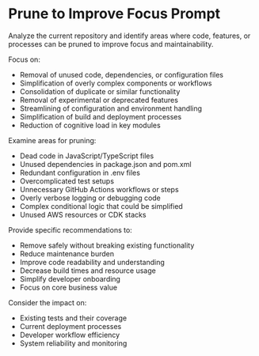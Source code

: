 # Prune to Improve Focus Prompt

Analyze the current repository and identify areas where code, features, or processes can be pruned to improve focus and maintainability.

Focus on:
- Removal of unused code, dependencies, or configuration files
- Simplification of overly complex components or workflows
- Consolidation of duplicate or similar functionality
- Removal of experimental or deprecated features
- Streamlining of configuration and environment handling
- Simplification of build and deployment processes
- Reduction of cognitive load in key modules

Examine areas for pruning:
- Dead code in JavaScript/TypeScript files
- Unused dependencies in package.json and pom.xml
- Redundant configuration in .env files
- Overcomplicated test setups
- Unnecessary GitHub Actions workflows or steps
- Overly verbose logging or debugging code
- Complex conditional logic that could be simplified
- Unused AWS resources or CDK stacks

Provide specific recommendations to:
- Remove safely without breaking existing functionality
- Reduce maintenance burden
- Improve code readability and understanding
- Decrease build times and resource usage
- Simplify developer onboarding
- Focus on core business value

Consider the impact on:
- Existing tests and their coverage
- Current deployment processes
- Developer workflow efficiency
- System reliability and monitoring
